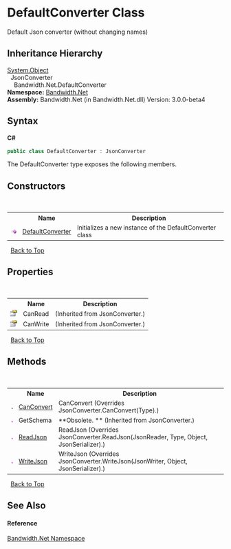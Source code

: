 ﻿# DefaultConverter Class
 

Default Json converter (without changing names)


## Inheritance Hierarchy
<a href="http://msdn2.microsoft.com/en-us/library/e5kfa45b" target="_blank">System.Object</a><br />&nbsp;&nbsp;JsonConverter<br />&nbsp;&nbsp;&nbsp;&nbsp;Bandwidth.Net.DefaultConverter<br />
**Namespace:**&nbsp;<a href ="N_Bandwidth_Net.md">Bandwidth.Net</a><br />**Assembly:**&nbsp;Bandwidth.Net (in Bandwidth.Net.dll) Version: 3.0.0-beta4

## Syntax

**C#**<br />
``` C#
public class DefaultConverter : JsonConverter
```

The DefaultConverter type exposes the following members.


## Constructors
&nbsp;<table><tr><th></th><th>Name</th><th>Description</th></tr><tr><td>![Public method](media/pubmethod.gif "Public method")</td><td><a href ="M_Bandwidth_Net_DefaultConverter__ctor.md">DefaultConverter</a></td><td>
Initializes a new instance of the DefaultConverter class</td></tr></table>&nbsp;
<a href="#defaultconverter-class">Back to Top</a>

## Properties
&nbsp;<table><tr><th></th><th>Name</th><th>Description</th></tr><tr><td>![Public property](media/pubproperty.gif "Public property")</td><td>CanRead</td><td> (Inherited from JsonConverter.)</td></tr><tr><td>![Public property](media/pubproperty.gif "Public property")</td><td>CanWrite</td><td> (Inherited from JsonConverter.)</td></tr></table>&nbsp;
<a href="#defaultconverter-class">Back to Top</a>

## Methods
&nbsp;<table><tr><th></th><th>Name</th><th>Description</th></tr><tr><td>![Public method](media/pubmethod.gif "Public method")</td><td><a href ="M_Bandwidth_Net_DefaultConverter_CanConvert.md">CanConvert</a></td><td>
CanConvert
 (Overrides JsonConverter.CanConvert(Type).)</td></tr><tr><td>![Public method](media/pubmethod.gif "Public method")</td><td>GetSchema</td><td> **Obsolete. ** (Inherited from JsonConverter.)</td></tr><tr><td>![Public method](media/pubmethod.gif "Public method")</td><td><a href ="M_Bandwidth_Net_DefaultConverter_ReadJson.md">ReadJson</a></td><td>
ReadJson
 (Overrides JsonConverter.ReadJson(JsonReader, Type, Object, JsonSerializer).)</td></tr><tr><td>![Public method](media/pubmethod.gif "Public method")</td><td><a href ="M_Bandwidth_Net_DefaultConverter_WriteJson.md">WriteJson</a></td><td>
WriteJson
 (Overrides JsonConverter.WriteJson(JsonWriter, Object, JsonSerializer).)</td></tr></table>&nbsp;
<a href="#defaultconverter-class">Back to Top</a>

## See Also


#### Reference
<a href ="N_Bandwidth_Net.md">Bandwidth.Net Namespace</a><br />